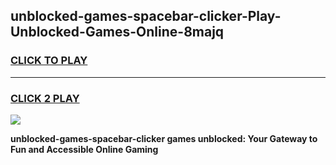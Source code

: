 
## unblocked-games-spacebar-clicker-Play-Unblocked-Games-Online-8majq
<h3>
<a href="https://premium76.site?title=unblocked-games-spacebar-clicker&ref=24A">CLICK TO PLAY</a></h3>
<hr>

<h3>
<a href="https://premium76.site?title=unblocked-games-spacebar-clicker&ref=24A">CLICK 2 PLAY</a>
  
</h3>

<a href="https://premium76.site?title=unblocked-games-spacebar-clicker&ref=24A"><img src="https://clearcache.store/games.png"></a>


**unblocked-games-spacebar-clicker games unblocked: Your Gateway to Fun and Accessible Online Gaming**
